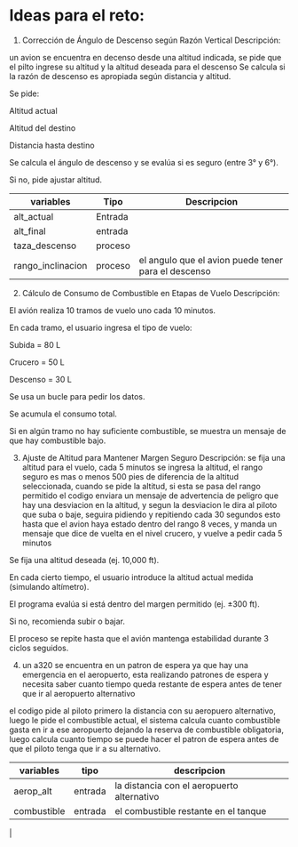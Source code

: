 # Ideas para el reto:

1.  Corrección de Ángulo de Descenso según Razón Vertical
Descripción:

un avion se encuentra en decenso desde una altitud indicada, 
se pide que el pilto ingrese su altitud y la altitud deseada para el descenso
Se calcula si la razón de descenso es apropiada según distancia y altitud.

Se pide:

Altitud actual

Altitud del destino

Distancia hasta destino

Se calcula el ángulo de descenso y se evalúa si es seguro (entre 3° y 6°).

Si no, pide ajustar altitud.


|variables|Tipo|Descripcion|
|---------|----|-----------|
|alt_actual|Entrada|
|alt_final|entrada|
|taza_descenso|proceso |
|rango_inclinacion|proceso| el angulo que el avion puede tener para el descenso










2. Cálculo de Consumo de Combustible en Etapas de Vuelo
Descripción:

El avión realiza 10 tramos de vuelo uno cada 10 minutos.

En cada tramo, el usuario ingresa el tipo de vuelo:

Subida = 80 L

Crucero = 50 L

Descenso = 30 L

Se usa un bucle para pedir los datos.

Se acumula el consumo total.

Si en algún tramo no hay suficiente combustible, se muestra un mensaje de que hay combustible bajo.



3. Ajuste de Altitud para Mantener Margen Seguro
Descripción: se fija una altitud para el vuelo, cada 5 minutos se ingresa la altitud, el rango seguro es mas o menos 500 pies de diferencia de la altitud seleccionada,
cuando se pide la altitud, si esta se pasa del rango permitido el codigo enviara un 
mensaje de advertencia de peligro que hay una desviacion en la altitud, y segun la 
desviacion le dira al piloto que suba o baje, seguira pidiendo y repitiendo cada 30
segundos esto hasta que el avion haya estado dentro del rango 8 veces, y manda un mensaje que dice
de vuelta en el nivel crucero, y vuelve a pedir cada 5 minutos

Se fija una altitud deseada (ej. 10,000 ft).

En cada cierto tiempo, el usuario introduce la altitud actual medida (simulando altímetro).

El programa evalúa si está dentro del margen permitido (ej. ±300 ft).

Si no, recomienda subir o bajar.

El proceso se repite hasta que el avión mantenga estabilidad durante 3 ciclos seguidos.


4. un a320 se encuentra en un patron de espera ya que hay una emergencia en el aeropuerto, esta realizando patrones de espera
y necesita saber cuanto tiempo queda restante de espera antes de tener que ir al aeropuerto alternativo

el codigo pide al piloto primero la distancia con su aeropuero alternativo, luego le pide el combustible actual, el sistema
calcula cuanto combustible gasta en ir a ese aeropuerto dejando la reserva de combustible obligatoria, luego calcula cuanto tiempo
se puede hacer el patron de espera antes de que el piloto tenga que ir a su alternativo.

|variables|tipo|descripcion|
|---------|----|-----------|
|aerop_alt|entrada|la distancia con el aeropuerto alternativo
|combustible|entrada|el combustible restante en el tanque|
|